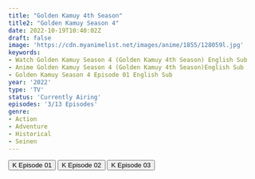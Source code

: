 ```yaml
---
title: "Golden Kamuy 4th Season"
title2: "Golden Kamuy Season 4"
date: 2022-10-19T10:40:02Z
draft: false
image: 'https://cdn.myanimelist.net/images/anime/1855/128059l.jpg'
keywords:
- Watch Golden Kamuy Season 4 (Golden Kamuy 4th Season) English Sub
- Anime Golden Kamuy Season 4 (Golden Kamuy 4th Season)English Sub
- Golden Kamuy Season 4 Episode 01 English Sub
year: '2022'
type: 'TV'
status: 'Currently Airing'
episodes: '3/13 Episodes'
genre:
- Action
- Adventure
- Historical
- Seinen
---
```


<div class="d-g gg-5 gtc-r ai-c">
<button onclick="window.open('?kwf=GoldenKamuySS4/Golden Kamuy - 37','_blank')">K Episode 01</button>
<button onclick="window.open('?kwf=GoldenKamuySS4/Golden Kamuy - 38','_blank')">K Episode 02</button>
<button onclick="window.open('?kwf=GoldenKamuySS4/Golden Kamuy - 39','_blank')">K Episode 03</button>
</div>